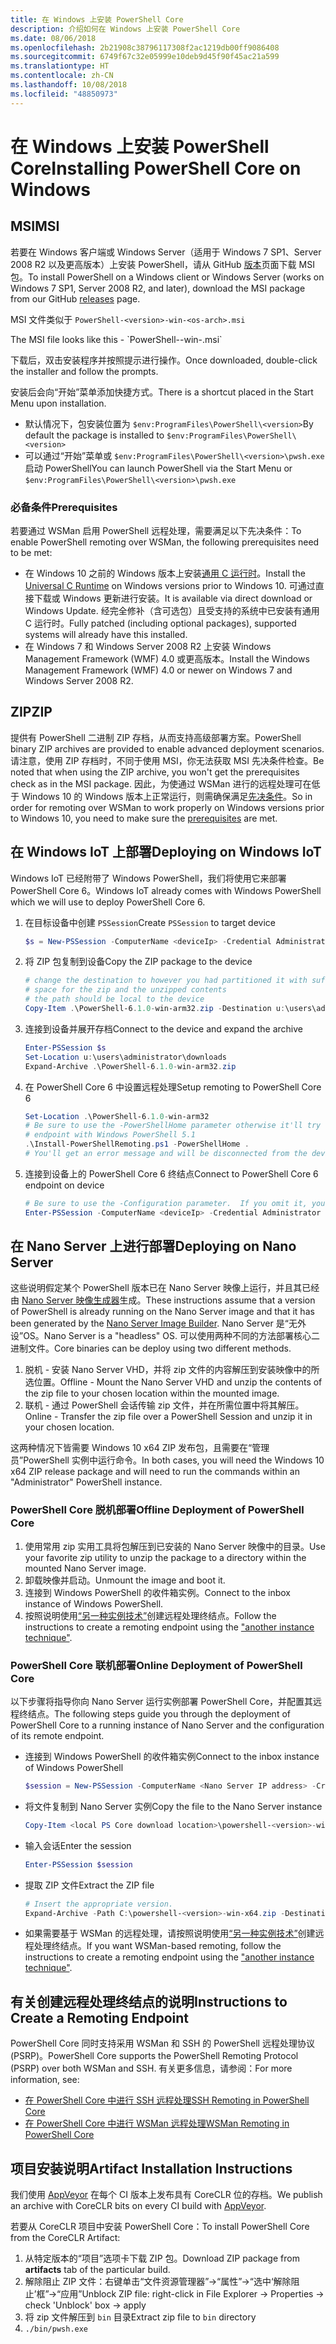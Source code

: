 ```yaml
---
title: 在 Windows 上安装 PowerShell Core
description: 介绍如何在 Windows 上安装 PowerShell Core
ms.date: 08/06/2018
ms.openlocfilehash: 2b21908c38796117308f2ac1219db00ff9086408
ms.sourcegitcommit: 6749f67c32e05999e10deb9d45f90f45ac21a599
ms.translationtype: HT
ms.contentlocale: zh-CN
ms.lasthandoff: 10/08/2018
ms.locfileid: "48850973"
---
```

# <a name="installing-powershell-core-on-windows"></a><span data-ttu-id="1c788-103">在 Windows 上安装 PowerShell Core</span><span class="sxs-lookup"><span data-stu-id="1c788-103">Installing PowerShell Core on Windows</span></span>

## <a name="msi"></a><span data-ttu-id="1c788-104">MSI</span><span class="sxs-lookup"><span data-stu-id="1c788-104">MSI</span></span>

<span data-ttu-id="1c788-105">若要在 Windows 客户端或 Windows Server（适用于 Windows 7 SP1、Server 2008 R2 以及更高版本）上安装 PowerShell，请从 GitHub [版本][]页面下载 MSI 包。</span><span class="sxs-lookup"><span data-stu-id="1c788-105">To install PowerShell on a Windows client or Windows Server (works on Windows 7 SP1, Server 2008 R2, and later), download the MSI package from our GitHub [releases][] page.</span></span>

<span data-ttu-id="1c788-106">MSI 文件类似于 `PowerShell-<version>-win-<os-arch>.msi`
<!-- TODO: should be updated to point to the Download Center as well --></span><span class="sxs-lookup"><span data-stu-id="1c788-106">The MSI file looks like this - `PowerShell-<version>-win-<os-arch>.msi`
<!-- TODO: should be updated to point to the Download Center as well --></span></span>

<span data-ttu-id="1c788-107">下载后，双击安装程序并按照提示进行操作。</span><span class="sxs-lookup"><span data-stu-id="1c788-107">Once downloaded, double-click the installer and follow the prompts.</span></span>

<span data-ttu-id="1c788-108">安装后会向“开始”菜单添加快捷方式。</span><span class="sxs-lookup"><span data-stu-id="1c788-108">There is a shortcut placed in the Start Menu upon installation.</span></span>

- <span data-ttu-id="1c788-109">默认情况下，包安装位置为 `$env:ProgramFiles\PowerShell\<version>`</span><span class="sxs-lookup"><span data-stu-id="1c788-109">By default the package is installed to `$env:ProgramFiles\PowerShell\<version>`</span></span>
- <span data-ttu-id="1c788-110">可以通过“开始”菜单或 `$env:ProgramFiles\PowerShell\<version>\pwsh.exe` 启动 PowerShell</span><span class="sxs-lookup"><span data-stu-id="1c788-110">You can launch PowerShell via the Start Menu or `$env:ProgramFiles\PowerShell\<version>\pwsh.exe`</span></span>

### <a name="prerequisites"></a><span data-ttu-id="1c788-111">必备条件</span><span class="sxs-lookup"><span data-stu-id="1c788-111">Prerequisites</span></span>

<span data-ttu-id="1c788-112">若要通过 WSMan 启用 PowerShell 远程处理，需要满足以下先决条件：</span><span class="sxs-lookup"><span data-stu-id="1c788-112">To enable PowerShell remoting over WSMan, the following prerequisites need to be met:</span></span>

- <span data-ttu-id="1c788-113">在 Windows 10 之前的 Windows 版本上安装[通用 C 运行时](https://www.microsoft.com/download/details.aspx?id=50410)。</span><span class="sxs-lookup"><span data-stu-id="1c788-113">Install the [Universal C Runtime](https://www.microsoft.com/download/details.aspx?id=50410) on Windows versions prior to Windows 10.</span></span>
  <span data-ttu-id="1c788-114">可通过直接下载或 Windows 更新进行安装。</span><span class="sxs-lookup"><span data-stu-id="1c788-114">It is available via direct download or Windows Update.</span></span>
  <span data-ttu-id="1c788-115">经完全修补（含可选包）且受支持的系统中已安装有通用 C 运行时。</span><span class="sxs-lookup"><span data-stu-id="1c788-115">Fully patched (including optional packages), supported systems will already have this installed.</span></span>
- <span data-ttu-id="1c788-116">在 Windows 7 和 Windows Server 2008 R2 上安装 Windows Management Framework (WMF) 4.0 或更高版本。</span><span class="sxs-lookup"><span data-stu-id="1c788-116">Install the Windows Management Framework (WMF) 4.0 or newer on Windows 7 and Windows Server 2008 R2.</span></span>

## <a name="zip"></a><span data-ttu-id="1c788-117">ZIP</span><span class="sxs-lookup"><span data-stu-id="1c788-117">ZIP</span></span>

<span data-ttu-id="1c788-118">提供有 PowerShell 二进制 ZIP 存档，从而支持高级部署方案。</span><span class="sxs-lookup"><span data-stu-id="1c788-118">PowerShell binary ZIP archives are provided to enable advanced deployment scenarios.</span></span>
<span data-ttu-id="1c788-119">请注意，使用 ZIP 存档时，不同于使用 MSI，你无法获取 MSI 先决条件检查。</span><span class="sxs-lookup"><span data-stu-id="1c788-119">Be noted that when using the ZIP archive, you won't get the prerequisites check as in the MSI package.</span></span>
<span data-ttu-id="1c788-120">因此，为使通过 WSMan 进行的远程处理可在低于 Windows 10 的 Windows 版本上正常运行，则需确保满足[先决条件](#prerequisites)。</span><span class="sxs-lookup"><span data-stu-id="1c788-120">So in order for remoting over WSMan to work properly on Windows versions prior to Windows 10, you need to make sure the [prerequisites](#prerequisites) are met.</span></span>

## <a name="deploying-on-windows-iot"></a><span data-ttu-id="1c788-121">在 Windows IoT 上部署</span><span class="sxs-lookup"><span data-stu-id="1c788-121">Deploying on Windows IoT</span></span>

<span data-ttu-id="1c788-122">Windows IoT 已经附带了 Windows PowerShell，我们将使用它来部署 PowerShell Core 6。</span><span class="sxs-lookup"><span data-stu-id="1c788-122">Windows IoT already comes with Windows PowerShell which we will use to deploy PowerShell Core 6.</span></span>

1. <span data-ttu-id="1c788-123">在目标设备中创建 `PSSession`</span><span class="sxs-lookup"><span data-stu-id="1c788-123">Create `PSSession` to target device</span></span>

   ```powershell
   $s = New-PSSession -ComputerName <deviceIp> -Credential Administrator
   ```

2. <span data-ttu-id="1c788-124">将 ZIP 包复制到设备</span><span class="sxs-lookup"><span data-stu-id="1c788-124">Copy the ZIP package to the device</span></span>

   ```powershell
   # change the destination to however you had partitioned it with sufficient
   # space for the zip and the unzipped contents
   # the path should be local to the device
   Copy-Item .\PowerShell-6.1.0-win-arm32.zip -Destination u:\users\administrator\Downloads -ToSession $s
   ```

3. <span data-ttu-id="1c788-125">连接到设备并展开存档</span><span class="sxs-lookup"><span data-stu-id="1c788-125">Connect to the device and expand the archive</span></span>

   ```powershell
   Enter-PSSession $s
   Set-Location u:\users\administrator\downloads
   Expand-Archive .\PowerShell-6.1.0-win-arm32.zip
   ```

4. <span data-ttu-id="1c788-126">在 PowerShell Core 6 中设置远程处理</span><span class="sxs-lookup"><span data-stu-id="1c788-126">Setup remoting to PowerShell Core 6</span></span>

   ```powershell
   Set-Location .\PowerShell-6.1.0-win-arm32
   # Be sure to use the -PowerShellHome parameter otherwise it'll try to create a new
   # endpoint with Windows PowerShell 5.1
   .\Install-PowerShellRemoting.ps1 -PowerShellHome .
   # You'll get an error message and will be disconnected from the device because it has to restart WinRM
   ```

5. <span data-ttu-id="1c788-127">连接到设备上的 PowerShell Core 6 终结点</span><span class="sxs-lookup"><span data-stu-id="1c788-127">Connect to PowerShell Core 6 endpoint on device</span></span>

   ```powershell
   # Be sure to use the -Configuration parameter.  If you omit it, you will connect to Windows PowerShell 5.1
   Enter-PSSession -ComputerName <deviceIp> -Credential Administrator -Configuration powershell.6.1.0
   ```

## <a name="deploying-on-nano-server"></a><span data-ttu-id="1c788-128">在 Nano Server 上进行部署</span><span class="sxs-lookup"><span data-stu-id="1c788-128">Deploying on Nano Server</span></span>

<span data-ttu-id="1c788-129">这些说明假定某个 PowerShell 版本已在 Nano Server 映像上运行，并且其已经由 [Nano Server 映像生成器](/windows-server/get-started/deploy-nano-server)生成。</span><span class="sxs-lookup"><span data-stu-id="1c788-129">These instructions assume that a version of PowerShell is already running on the Nano Server image and that it has been generated by the [Nano Server Image Builder](/windows-server/get-started/deploy-nano-server).</span></span>
<span data-ttu-id="1c788-130">Nano Server 是“无外设”OS。</span><span class="sxs-lookup"><span data-stu-id="1c788-130">Nano Server is a "headless" OS.</span></span> <span data-ttu-id="1c788-131">可以使用两种不同的方法部署核心二进制文件。</span><span class="sxs-lookup"><span data-stu-id="1c788-131">Core binaries can be deploy using two different methods.</span></span>

1. <span data-ttu-id="1c788-132">脱机 - 安装 Nano Server VHD，并将 zip 文件的内容解压到安装映像中的所选位置。</span><span class="sxs-lookup"><span data-stu-id="1c788-132">Offline - Mount the Nano Server VHD and unzip the contents of the zip file to your chosen location within the mounted image.</span></span>
2. <span data-ttu-id="1c788-133">联机 - 通过 PowerShell 会话传输 zip 文件，并在所需位置中将其解压。</span><span class="sxs-lookup"><span data-stu-id="1c788-133">Online - Transfer the zip file over a PowerShell Session and unzip it in your chosen location.</span></span>

<span data-ttu-id="1c788-134">这两种情况下皆需要 Windows 10 x64 ZIP 发布包，且需要在“管理员”PowerShell 实例中运行命令。</span><span class="sxs-lookup"><span data-stu-id="1c788-134">In both cases, you will need the Windows 10 x64 ZIP release package and will need to run the commands within an "Administrator" PowerShell instance.</span></span>

### <a name="offline-deployment-of-powershell-core"></a><span data-ttu-id="1c788-135">PowerShell Core 脱机部署</span><span class="sxs-lookup"><span data-stu-id="1c788-135">Offline Deployment of PowerShell Core</span></span>

1. <span data-ttu-id="1c788-136">使用常用 zip 实用工具将包解压到已安装的 Nano Server 映像中的目录。</span><span class="sxs-lookup"><span data-stu-id="1c788-136">Use your favorite zip utility to unzip the package to a directory within the mounted Nano Server image.</span></span>
2. <span data-ttu-id="1c788-137">卸载映像并启动。</span><span class="sxs-lookup"><span data-stu-id="1c788-137">Unmount the image and boot it.</span></span>
3. <span data-ttu-id="1c788-138">连接到 Windows PowerShell 的收件箱实例。</span><span class="sxs-lookup"><span data-stu-id="1c788-138">Connect to the inbox instance of Windows PowerShell.</span></span>
4. <span data-ttu-id="1c788-139">按照说明使用[“另一种实例技术”](#executed-by-another-instance-of-powershell-on-behalf-of-the-instance-that-it-will-register)创建远程处理终结点。</span><span class="sxs-lookup"><span data-stu-id="1c788-139">Follow the instructions to create a remoting endpoint using the ["another instance technique"](#executed-by-another-instance-of-powershell-on-behalf-of-the-instance-that-it-will-register).</span></span>

### <a name="online-deployment-of-powershell-core"></a><span data-ttu-id="1c788-140">PowerShell Core 联机部署</span><span class="sxs-lookup"><span data-stu-id="1c788-140">Online Deployment of PowerShell Core</span></span>

<span data-ttu-id="1c788-141">以下步骤将指导你向 Nano Server 运行实例部署 PowerShell Core，并配置其远程终结点。</span><span class="sxs-lookup"><span data-stu-id="1c788-141">The following steps guide you through the deployment of PowerShell Core to a running instance of Nano Server and the configuration of its remote endpoint.</span></span>

- <span data-ttu-id="1c788-142">连接到 Windows PowerShell 的收件箱实例</span><span class="sxs-lookup"><span data-stu-id="1c788-142">Connect to the inbox instance of Windows PowerShell</span></span>

  ```powershell
  $session = New-PSSession -ComputerName <Nano Server IP address> -Credential <An Administrator account on the system>
  ```

- <span data-ttu-id="1c788-143">将文件复制到 Nano Server 实例</span><span class="sxs-lookup"><span data-stu-id="1c788-143">Copy the file to the Nano Server instance</span></span>

  ```powershell
  Copy-Item <local PS Core download location>\powershell-<version>-win-x64.zip c:\ -ToSession $session
  ```

- <span data-ttu-id="1c788-144">输入会话</span><span class="sxs-lookup"><span data-stu-id="1c788-144">Enter the session</span></span>

  ```powershell
  Enter-PSSession $session
  ```

- <span data-ttu-id="1c788-145">提取 ZIP 文件</span><span class="sxs-lookup"><span data-stu-id="1c788-145">Extract the ZIP file</span></span>

  ```powershell
  # Insert the appropriate version.
  Expand-Archive -Path C:\powershell-<version>-win-x64.zip -DestinationPath "C:\PowerShellCore_<version>"
  ```

- <span data-ttu-id="1c788-146">如果需要基于 WSMan 的远程处理，请按照说明使用[“另一种实例技术”](../core-powershell/WSMan-Remoting-in-PowerShell-Core.md#executed-by-another-instance-of-powershell-on-behalf-of-the-instance-that-it-will-register)创建远程处理终结点。</span><span class="sxs-lookup"><span data-stu-id="1c788-146">If you want WSMan-based remoting, follow the instructions to create a remoting endpoint using the ["another instance technique"](../core-powershell/WSMan-Remoting-in-PowerShell-Core.md#executed-by-another-instance-of-powershell-on-behalf-of-the-instance-that-it-will-register).</span></span>

## <a name="instructions-to-create-a-remoting-endpoint"></a><span data-ttu-id="1c788-147">有关创建远程处理终结点的说明</span><span class="sxs-lookup"><span data-stu-id="1c788-147">Instructions to Create a Remoting Endpoint</span></span>

<span data-ttu-id="1c788-148">PowerShell Core 同时支持采用 WSMan 和 SSH 的 PowerShell 远程处理协议 (PSRP)。</span><span class="sxs-lookup"><span data-stu-id="1c788-148">PowerShell Core supports the PowerShell Remoting Protocol (PSRP) over both WSMan and SSH.</span></span>
<span data-ttu-id="1c788-149">有关更多信息，请参阅：</span><span class="sxs-lookup"><span data-stu-id="1c788-149">For more information, see:</span></span>

- <span data-ttu-id="1c788-150">[在 PowerShell Core 中进行 SSH 远程处理][ssh-remoting]</span><span class="sxs-lookup"><span data-stu-id="1c788-150">[SSH Remoting in PowerShell Core][ssh-remoting]</span></span>
- <span data-ttu-id="1c788-151">[在 PowerShell Core 中进行 WSMan 远程处理][wsman-remoting]</span><span class="sxs-lookup"><span data-stu-id="1c788-151">[WSMan Remoting in PowerShell Core][wsman-remoting]</span></span>

## <a name="artifact-installation-instructions"></a><span data-ttu-id="1c788-152">项目安装说明</span><span class="sxs-lookup"><span data-stu-id="1c788-152">Artifact Installation Instructions</span></span>

<span data-ttu-id="1c788-153">我们使用 [AppVeyor][] 在每个 CI 版本上发布具有 CoreCLR 位的存档。</span><span class="sxs-lookup"><span data-stu-id="1c788-153">We publish an archive with CoreCLR bits on every CI build with [AppVeyor][].</span></span>

<span data-ttu-id="1c788-154">若要从 CoreCLR 项目中安装 PowerShell Core：</span><span class="sxs-lookup"><span data-stu-id="1c788-154">To install PowerShell Core from the CoreCLR Artifact:</span></span>

1. <span data-ttu-id="1c788-155">从特定版本的“项目”选项卡下载 ZIP 包。</span><span class="sxs-lookup"><span data-stu-id="1c788-155">Download ZIP package from **artifacts** tab of the particular build.</span></span>
2. <span data-ttu-id="1c788-156">解除阻止 ZIP 文件：右键单击“文件资源管理器”->“属性”->“选中‘解除阻止’框”->“应用”</span><span class="sxs-lookup"><span data-stu-id="1c788-156">Unblock ZIP file: right-click in File Explorer -> Properties -> check 'Unblock' box -> apply</span></span>
3. <span data-ttu-id="1c788-157">将 zip 文件解压到 `bin` 目录</span><span class="sxs-lookup"><span data-stu-id="1c788-157">Extract zip file to `bin` directory</span></span>
4. `./bin/pwsh.exe`

<!-- [download-center]: TODO -->

[版本]: https://github.com/PowerShell/PowerShell/releases
[releases]: https://github.com/PowerShell/PowerShell/releases
[ssh-remoting]: ../core-powershell/SSH-Remoting-in-PowerShell-Core.md
[wsman-remoting]: ../core-powershell/WSMan-Remoting-in-PowerShell-Core.md
[AppVeyor]: https://ci.appveyor.com/project/PowerShell/powershell
